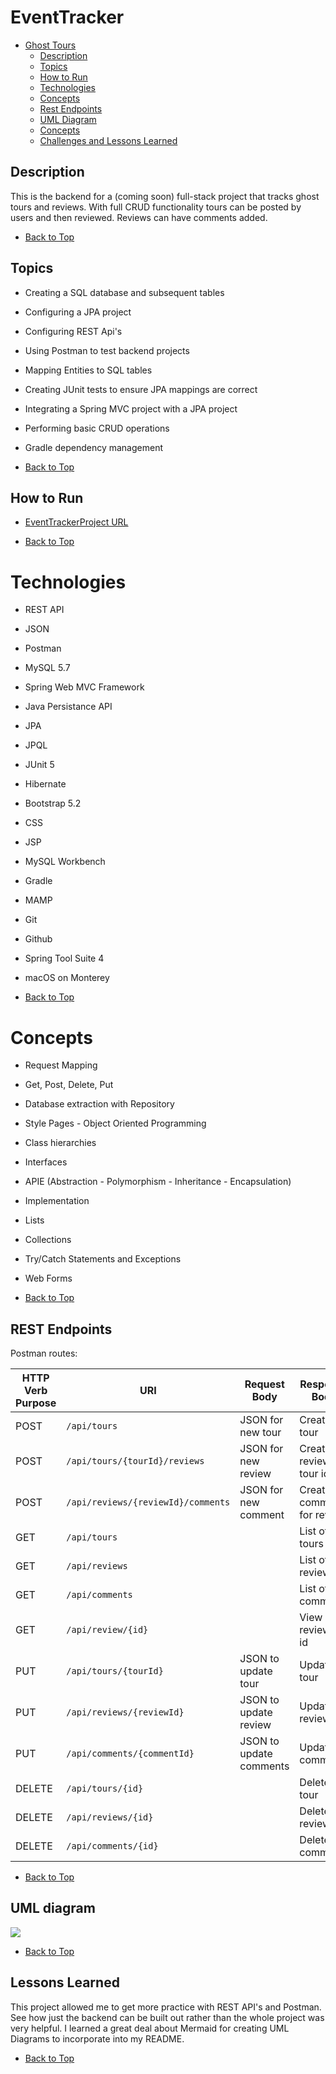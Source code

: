 # EventTracker

- [Ghost Tours](#eventtracker)
  - [Description](#description)
  - [Topics](#topics)
  - [How to Run](#how_to_run)
  - [Technologies](#technologies)
  - [Concepts](#concepts)
  - [Rest Endpoints](#rest_endpoints)
  - [UML Diagram](#uml_diagram)
  - [Concepts](#concepts)
  - [Challenges and Lessons Learned](#challenges-and-lessons-learned)


## Description

This is the backend for a (coming soon) full-stack project that tracks ghost tours and reviews. With full CRUD functionality  tours can be posted by users and then reviewed. Reviews can have comments added.

- [Back to Top](#eventtracker)

## Topics
-   Creating a SQL database and subsequent tables
-   Configuring a JPA project
-   Configuring REST Api's
- Using Postman to test backend projects
-   Mapping Entities to SQL tables
-   Creating JUnit tests to ensure JPA mappings are correct
-   Integrating a Spring MVC project with a JPA project
-   Performing basic CRUD operations
-   Gradle dependency management



- [Back to Top](#eventtracker)

##  How to Run

-  [EventTrackerProject URL](#http://54.176.46.29:8083/EventTrackerProject)

- [Back to Top](#eventtracker)

# Technologies

-   REST API
-   JSON
-   Postman
-   MySQL 5.7
-   Spring Web MVC Framework
-   Java Persistance API
-   JPA
-   JPQL
-   JUnit 5
-   Hibernate
-   Bootstrap 5.2
-   CSS
-   JSP
-   MySQL Workbench
-   Gradle
-   MAMP
-   Git
-   Github
-   Spring Tool Suite 4
-   macOS on Monterey

- [Back to Top](#eventtracker)

# Concepts

-   Request Mapping
-   Get, Post, Delete, Put
-   Database extraction with Repository
-   Style Pages - Object Oriented Programming
-   Class hierarchies
-   Interfaces
-   APIE (Abstraction - Polymorphism - Inheritance - Encapsulation)
-   Implementation
-   Lists
-   Collections
-   Try/Catch Statements and Exceptions
-   Web Forms

- [Back to Top](#eventtracker)

## REST Endpoints

Postman routes:

|   HTTP Verb Purpose |URI                                |Request Body              |Response Body            | Operation
|---------------------|-----------------------------------|--------------------------|-------------------------|-----------
|POST                 |`/api/tours`                       |JSON for new tour         |Create tour              |Create
|POST                 |`/api/tours/{tourId}/reviews`      |JSON for new review       |Create review by tour id |Create
|POST                 |`/api/reviews/{reviewId}/comments` |JSON for new comment      |Create comment for review|Create
|GET                  |`/api/tours`                       |                          |List of tours            |Read
|GET                  |`/api/reviews`                     |                          |List of reviews          |Read
|GET                  |`/api/comments`                    |                          |List of comments         |Read
|GET                  |`/api/review/{id}`                 |                          |View review by id        |Read
|PUT                  |`/api/tours/{tourId}`              |JSON to update tour       |Update tour              |Update      
|PUT                  |`/api/reviews/{reviewId}`          |JSON to update review     |Update review            |Update
|PUT                  |`/api/comments/{commentId}`        |JSON to update comments   |Update comment           |Update
|DELETE               |`/api/tours/{id}`                  |                          |Delete tour              |Delete
|DELETE               |`/api/reviews/{id}`                |                          |Delete review            |Delete
|DELETE               |`/api/comments/{id}`               |                          |Delete comment           |Delete






- [Back to Top](#eventtracker)

## UML diagram
[![](https://mermaid.ink/img/pako:eNqtU8tuwyAQ_JXVnpMf8LX1oYc0Upq0F0sWNRsHyYAFy8Gy_e-FxqniyqkatSshYGd4zCz0WFlJmCG5RyVqJ3Rh4Ctujffbww6GYb22Pezy16f8DTIo8CQ8aGG6Aq_JZ3o_T6VQhkHJed6zU6YGIzQtApXibhHwLHh5idKi_oaMV9NrZNKSlA09PGw3m_x5_4O0M_8-aay4oftEkxaqWUQk-cqplpU1c1za8N4QtE5VVLbkUvPWwPIu0bqychQ7-VsLLyrZBlcmqbcdjjFZ-V-PwGpNhv9abQBcoSYX3ZXxB3xerkA-UTwWU9ElHUVoONV8jNTQJqNyqdg6zI6i8bRCEdi-dKbCjF2gC2n6SxNr_ACZH-YW)](https://mermaid.live/edit#pako:eNqtU8tuwyAQ_JXVnpMf8LX1oYc0Upq0F0sWNRsHyYAFy8Gy_e-FxqniyqkatSshYGd4zCz0WFlJmCG5RyVqJ3Rh4Ctujffbww6GYb22Pezy16f8DTIo8CQ8aGG6Aq_JZ3o_T6VQhkHJed6zU6YGIzQtApXibhHwLHh5idKi_oaMV9NrZNKSlA09PGw3m_x5_4O0M_8-aay4oftEkxaqWUQk-cqplpU1c1za8N4QtE5VVLbkUvPWwPIu0bqychQ7-VsLLyrZBlcmqbcdjjFZ-V-PwGpNhv9abQBcoSYX3ZXxB3xerkA-UTwWU9ElHUVoONV8jNTQJqNyqdg6zI6i8bRCEdi-dKbCjF2gC2n6SxNr_ACZH-YW)

- [Back to Top](#eventtracker)
## Lessons Learned
This project allowed me to get more practice with REST API's and Postman. See how just the backend can be built out rather than the whole project was very helpful. I learned a great deal about Mermaid for creating UML Diagrams to incorporate into my README.


- [Back to Top](#eventtracker)
